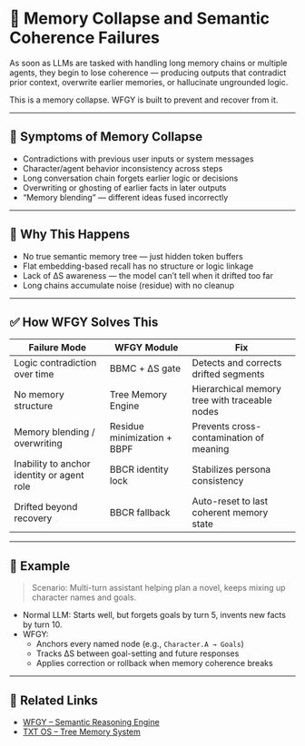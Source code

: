 # 🧠 Memory Collapse and Semantic Coherence Failures

As soon as LLMs are tasked with handling long memory chains or multiple agents, they begin to lose coherence — producing outputs that contradict prior context, overwrite earlier memories, or hallucinate ungrounded logic.

This is a memory collapse. WFGY is built to prevent and recover from it.

---

## 🚨 Symptoms of Memory Collapse

- Contradictions with previous user inputs or system messages
- Character/agent behavior inconsistency across steps
- Long conversation chain forgets earlier logic or decisions
- Overwriting or ghosting of earlier facts in later outputs
- “Memory blending” — different ideas fused incorrectly

---

## 🧩 Why This Happens

- No true semantic memory tree — just hidden token buffers
- Flat embedding-based recall has no structure or logic linkage
- Lack of ΔS awareness — the model can’t tell when it drifted too far
- Long chains accumulate noise (residue) with no cleanup

---

## ✅ How WFGY Solves This

| Failure Mode | WFGY Module | Fix |
|--------------|-------------|-----|
| Logic contradiction over time | BBMC + ΔS gate | Detects and corrects drifted segments |
| No memory structure | Tree Memory Engine | Hierarchical memory tree with traceable nodes |
| Memory blending / overwriting | Residue minimization + BBPF | Prevents cross-contamination of meaning |
| Inability to anchor identity or agent role | BBCR identity lock | Stabilizes persona consistency |
| Drifted beyond recovery | BBCR fallback | Auto-reset to last coherent memory state |

---

## 🧪 Example

> Scenario: Multi-turn assistant helping plan a novel, keeps mixing up character names and goals.

- Normal LLM: Starts well, but forgets goals by turn 5, invents new facts by turn 10.
- WFGY:
  - Anchors every named node (e.g., `Character.A → Goals`)
  - Tracks ΔS between goal-setting and future responses
  - Applies correction or rollback when memory coherence breaks

---

## 🔗 Related Links

- [WFGY – Semantic Reasoning Engine](https://github.com/onestardao/WFGY)
- [TXT OS – Tree Memory System](https://github.com/onestardao/WFGY/tree/main/OS)
